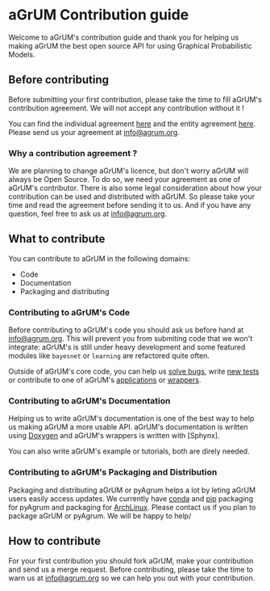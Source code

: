 # aGrUM Contribution guide

Welcome to aGrUM's contribution guide and thank you for helping us making aGrUM the best open source API for using Graphical Probabilistic Models.

## Before contributing

Before submitting your first contribution, please take the time to fill aGrUM's contribution agreement. We will not accept any contribution without it !

You can find the individual agreement [here](https://gitlab.com/agrumery/aGrUM/wikis/contribution/individual) and the entity agreement 
[here](https://gitlab.com/agrumery/aGrUM/wikis/contribution/entity). Please send us your agreement at [info@agrum.org](mailto:info@agrum.org).

### Why a contribution agreement ?

We are planning to change aGrUM's licence, but don't worry aGrUM will always be Open Source. To do so, we need your agreement as one of aGrUM's contributor. There is also some legal consideration about how your contribution can be used and distributed with aGrUM. So please take your time and read the agreement before sending it to us. And if you have any question, feel free to ask us at [info@agrum.org](mailto:info@agrum.org).

## What to contribute

You can contribute to aGrUM in the following domains:

* Code
* Documentation
* Packaging and distributing

### Contributing to aGrUM's Code

Before contributing to aGrUM's code you should ask us before hand at [info@agrum.org](mailto:info@agrum.org). This will prevent you from submiting code that we won't integrate: aGrUM's is still under heavy development and some featured modules like `bayesnet` or `learning` are refactored quite often.

Outside of aGrUM's core code, you can help us [solve bugs](https://gitlab.com/agrumery/aGrUM/issues), write [new tests](https://gitlab.com/agrumery/aGrUM/tree/master/src/testunits/README.md) or contribute to one of aGrUM's [applications](https://gitlab.com/agrumery/aGrUM/tree/master/apps/README.md) or [wrappers](https://gitlab.com/agrumery/aGrUM/tree/master/wrappers/README.md).

### Contributing to aGrUM's Documentation

Helping us to write aGrUM's documentation is one of the best way to help us making aGrUM a more usable API. aGrUM's documentation is written using [Doxygen](http://www.stack.nl/~dimitri/doxygen/) and aGrUM's wrappers is written with [Sphynx].

You can also write aGrUM's example or tutorials, both are direly needed.

### Contributing to aGrUM's Packaging and Distribution

Packaging and distributing aGrUM or pyAgrum helps a lot by leting aGrUM users easily access updates. We currently have [conda](https://anaconda.org/conda-forge/pyagrum) and [pip](https://pypi.python.org/pypi/pyagrum/0.10.4.3) packaging for pyAgrum and packaging for [ArchLinux](https://aur.archlinux.org/packages/agrum/). Please contact us if you plan to package aGrUM or pyAgrum. We will be happy to help/

## How to contribute

For your first contribution you should fork aGrUM, make your contribution and send us a merge request. Before contributing, please take the time to warn us at [info@agrum.org](mailto:info@agrum.org) so we can help you out with your contribution.



